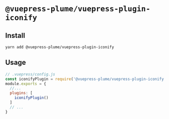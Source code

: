 # `@vuepress-plume/vuepress-plugin-iconify`

## Install
```
yarn add @vuepress-plume/vuepress-plugin-iconify
```
## Usage
``` js
// .vuepress/config.js
const iconifyPlugin = require('@vuepress-plume/vuepress-plugin-iconify')
module.exports = {
  //...
  plugins: [
    iconifyPlugin()
  ]
  // ...
}
```
